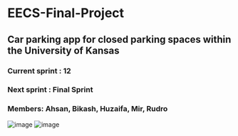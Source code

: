 # EECS-Final-Project
## Car parking app for closed parking spaces within the University of Kansas
### Current sprint : 12
### Next sprint : Final Sprint

### Members: Ahsan, Bikash, Huzaifa, Mir, Rudro 

![image](https://user-images.githubusercontent.com/61032181/224580438-70963381-5910-4059-9030-e07d3136d601.png)
![image](https://user-images.githubusercontent.com/61032181/224580502-c0b3b2fa-acb6-43b2-b4bd-fc53926ebed9.png)
